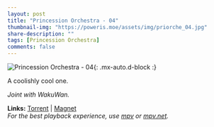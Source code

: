 ```yaml
---
layout: post
title: "Princession Orchestra - 04"
thumbnail-img: "https://poweris.moe/assets/img/priorche_04.jpg"
share-description: ""
tags: [Princession Orchestra]
comments: false
---
```


![Princession Orchestra - 04](https://poweris.moe/assets/img/priorche_04.jpg){: .mx-auto.d-block :}

A coolishly cool one.
<!-- excerpt-end -->

*Joint with WakuWan.*

**Links:** [Torrent](https://nyaa.si/view/1965739) | [Magnet](magnet:?xt=urn:btih:bc6c594e0e7f6f3b9e2b150d459081e6422bc21a&dn=%5BWakuTomete%5D%20Princess%20Session%20Orchestra%20-%2004%20%28WEB%201080p%20AVC%20E-AC3%29%20%5B48825124%5D%20%7C%20Princession%20Orchestra&tr=http%3A%2F%2Fnyaa.tracker.wf%3A7777%2Fannounce&tr=udp%3A%2F%2Fopen.stealth.si%3A80%2Fannounce&tr=udp%3A%2F%2Ftracker.opentrackr.org%3A1337%2Fannounce&tr=udp%3A%2F%2Fexodus.desync.com%3A6969%2Fannounce&tr=udp%3A%2F%2Ftracker.torrent.eu.org%3A451%2Fannounce) <br>
*For the best playback experience, use [mpv](https://mpv.io/) or [mpv.net](https://github.com/mpvnet-player/mpv.net/releases).*
